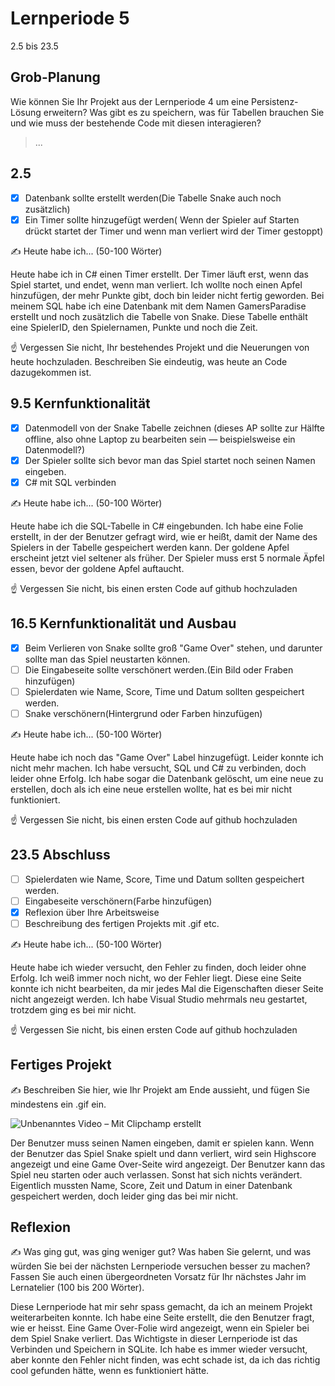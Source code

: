 # Lernperiode 5

2.5 bis 23.5

## Grob-Planung

Wie können Sie Ihr Projekt aus der Lernperiode 4 um eine Persistenz-Lösung erweitern? Was gibt es zu speichern, was für Tabellen brauchen Sie und wie muss der bestehende Code mit diesen interagieren?

> ...

## 2.5

- [x] Datenbank sollte erstellt werden(Die Tabelle Snake auch noch zusätzlich)
- [x] Ein Timer sollte hinzugefügt werden( Wenn der Spieler auf Starten drückt startet der Timer und wenn man 
      verliert wird der Timer gestoppt)

✍️ Heute habe ich... (50-100 Wörter)

Heute habe ich in C# einen Timer erstellt. Der Timer läuft erst, wenn das Spiel startet, und endet, wenn man verliert. Ich wollte noch einen Apfel hinzufügen, der mehr Punkte gibt, doch bin leider nicht fertig geworden.
Bei meinem SQL habe ich eine Datenbank mit dem Namen GamersParadise erstellt und noch zusätzlich die Tabelle von Snake. Diese Tabelle enthält eine SpielerID, den Spielernamen, Punkte und noch die Zeit.

☝️ Vergessen Sie nicht, Ihr bestehendes Projekt und die Neuerungen von heute hochzuladen. Beschreiben Sie eindeutig, was heute an Code dazugekommen ist.

## 9.5 Kernfunktionalität

- [x] Datenmodell von der Snake Tabelle zeichnen (dieses AP sollte zur Hälfte offline, also ohne Laptop zu bearbeiten sein — beispielsweise ein Datenmodell?)
- [x] Der Spieler sollte sich bevor man das Spiel startet noch seinen Namen eingeben.
- [x] C# mit SQL verbinden 

✍️ Heute habe ich... (50-100 Wörter)

Heute habe ich die SQL-Tabelle in C# eingebunden. Ich habe eine Folie erstellt, in der der Benutzer gefragt wird, wie er heißt, damit der Name des Spielers in der Tabelle gespeichert werden kann. Der goldene Apfel erscheint jetzt viel seltener als früher. Der Spieler muss erst 5 normale Äpfel essen, bevor der goldene Apfel auftaucht.

☝️ Vergessen Sie nicht, bis einen ersten Code auf github hochzuladen

## 16.5 Kernfunktionalität und Ausbau

- [X] Beim Verlieren von Snake sollte groß "Game Over" stehen, und darunter sollte man das Spiel neustarten können.
- [ ] Die Eingabeseite sollte verschönert werden.(Ein Bild oder Fraben hinzufügen)
- [ ] Spielerdaten wie Name, Score, Time und Datum sollten gespeichert werden.
- [ ] Snake verschönern(Hintergrund oder Farben hinzufügen)

✍️ Heute habe ich... (50-100 Wörter)

Heute habe ich noch das "Game Over" Label hinzugefügt. Leider konnte ich nicht mehr machen. Ich habe versucht, SQL und C# zu verbinden, doch leider ohne Erfolg. Ich habe sogar die Datenbank gelöscht, um eine neue zu erstellen, doch als ich eine neue erstellen wollte, hat es bei mir nicht funktioniert.

☝️ Vergessen Sie nicht, bis einen ersten Code auf github hochzuladen

## 23.5 Abschluss

- [ ]  Spielerdaten wie Name, Score, Time und Datum sollten gespeichert werden.
- [ ] Eingabeseite  verschönern(Farbe hinzufügen)
- [X] Reflexion über Ihre Arbeitsweise
- [ ] Beschreibung des fertigen Projekts mit .gif etc.

✍️ Heute habe ich... (50-100 Wörter)

Heute habe ich wieder versucht, den Fehler zu finden, doch leider ohne Erfolg. Ich weiß immer noch nicht, wo der Fehler liegt. Diese eine Seite konnte ich nicht bearbeiten, da mir jedes Mal die Eigenschaften dieser Seite nicht angezeigt werden. Ich habe Visual Studio mehrmals neu gestartet, trotzdem ging es bei mir nicht.

☝️ Vergessen Sie nicht, bis einen ersten Code auf github hochzuladen

## Fertiges Projekt

✍️ Beschreiben Sie hier, wie Ihr Projekt am Ende aussieht, und fügen Sie mindestens ein .gif ein.

![Unbenanntes Video – Mit Clipchamp erstellt](https://github.com/user-attachments/assets/0420dcff-6913-497a-9f92-d09176ab9209)

Der Benutzer muss seinen Namen eingeben, damit er spielen kann. Wenn der Benutzer das Spiel Snake spielt und dann verliert, wird sein Highscore angezeigt und eine Game Over-Seite wird angezeigt. Der Benutzer kann das Spiel neu starten oder auch verlassen. Sonst hat sich nichts verändert. Eigentlich mussten Name, Score, Zeit und Datum in einer Datenbank gespeichert werden, doch leider ging das bei mir nicht.


## Reflexion

✍️ Was ging gut, was ging weniger gut? Was haben Sie gelernt, und was würden Sie bei der nächsten Lernperiode versuchen besser zu machen? Fassen Sie auch einen übergeordneten Vorsatz für Ihr nächstes Jahr im Lernatelier (100 bis 200 Wörter).

Diese Lernperiode hat mir sehr spass gemacht, da ich an meinem Projekt weiterarbeiten konnte. Ich habe eine Seite erstellt, die den Benutzer fragt, wie er heisst. Eine Game Over-Folie wird angezeigt, wenn ein Spieler bei dem Spiel Snake verliert. Das Wichtigste in dieser Lernperiode ist das Verbinden und Speichern in SQLite. Ich habe es immer wieder versucht, aber konnte den Fehler nicht finden, was echt schade ist, da ich das richtig cool gefunden hätte, wenn es funktioniert hätte. 
